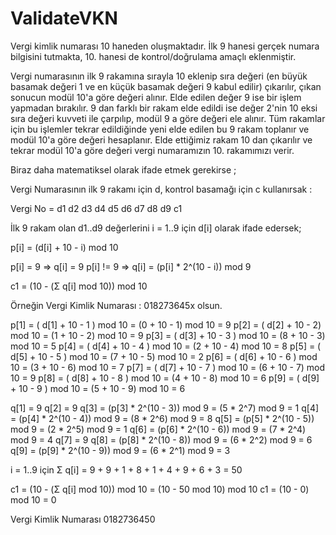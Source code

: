 # ValidateVKN

Vergi kimlik numarası 10 haneden oluşmaktadır. İlk 9 hanesi gerçek numara bilgisini tutmakta, 10. hanesi de kontrol/doğrulama amaçlı eklenmiştir.

Vergi numarasının ilk 9 rakamına sırayla 10 eklenip sıra değeri (en büyük basamak değeri 1 ve en küçük basamak değeri 9 kabul edilir) çıkarılır, çıkan sonucun modül 10'a göre değeri alınır. Elde edilen değer 9 ise bir işlem yapmadan bırakılır. 9 dan farklı bir rakam elde edildi ise değer 2'nin 10 eksi sıra değeri kuvveti ile çarpılıp, modül 9 a göre değeri ele alınır. Tüm rakamlar için bu işlemler tekrar edildiğinde yeni elde edilen bu 9 rakam toplanır ve modül 10'a göre değeri hesaplanır. Elde ettiğimiz rakam 10 dan çıkarılır ve tekrar modül 10'a göre değeri vergi numaramızın 10. rakamımızı verir.

Biraz daha matematiksel olarak ifade etmek gerekirse ;

Vergi Numarasının ilk 9 rakamı için d, kontrol basamağı için c kullanırsak :

Vergi No = d1 d2 d3 d4 d5 d6 d7 d8 d9 c1

İlk 9 rakam olan d1..d9 değerlerini i = 1..9 için d[i] olarak ifade edersek;

p[i] = (d[i] + 10 - i) mod 10

p[i] = 9 => q[i] = 9
p[i] != 9 => q[i] = (p[i] * 2^(10 - i)) mod 9

c1 = (10 - (Σ q[i] mod 10)) mod 10



Örneğin Vergi Kimlik Numarası : 018273645x olsun.

p[1] = ( d[1] + 10 - 1 ) mod 10 = (0 + 10 - 1) mod 10 = 9
p[2] = ( d[2] + 10 - 2) mod 10 = (1 + 10 - 2) mod 10 = 9
p[3] = ( d[3] + 10 - 3 ) mod 10 = (8 + 10 - 3) mod 10 = 5
p[4] = ( d[4] + 10 - 4 ) mod 10 = (2 + 10 - 4) mod 10 = 8
p[5] = ( d[5] + 10 - 5 ) mod 10 = (7 + 10 - 5) mod 10 = 2
p[6] = ( d[6] + 10 - 6 ) mod 10 = (3 + 10 - 6) mod 10 = 7
p[7] = ( d[7] + 10 - 7 ) mod 10 = (6 + 10 - 7) mod 10 = 9
p[8] = ( d[8] + 10 - 8 ) mod 10 = (4 + 10 - 8) mod 10 = 6
p[9] = ( d[9] + 10 - 9 ) mod 10 = (5 + 10 - 9) mod 10 = 6

q[1] = 9
q[2] = 9
q[3] = (p[3] * 2^(10 - 3)) mod 9 = (5 * 2^7) mod 9 = 1
q[4] = (p[4] * 2^(10 - 4)) mod 9 = (8 * 2^6) mod 9 = 8
q[5] = (p[5] * 2^(10 - 5)) mod 9 = (2 * 2^5) mod 9 = 1
q[6] = (p[6] * 2^(10 - 6)) mod 9 = (7 * 2^4) mod 9 = 4
q[7] = 9
q[8] = (p[8] * 2^(10 - 8)) mod 9 = (6 * 2^2) mod 9 = 6
q[9] = (p[9] * 2^(10 - 9)) mod 9 = (6 * 2^1) mod 9 = 3

i = 1..9 için Σ q[i] = 9 + 9 + 1 + 8 + 1 + 4 + 9 + 6 + 3 = 50

c1 = (10 - (Σ q[i] mod 10)) mod 10 = (10 - 50 mod 10) mod 10
c1 = (10 - 0) mod 10 = 0

Vergi Kimlik Numarası 0182736450
